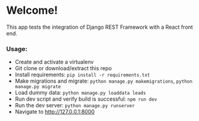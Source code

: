 # Welcome!

This app tests the integration of Django REST Framework with a React front end. 

### Usage:

- Create and activate a virtualenv
- Git clone or download/extract this repo
- Install requirements: `pip install -r requirements.txt`
- Make migrations and migrate: `python manage.py makemigrations`, `python manage.py migrate`
- Load dummy data: `python manage.py loaddata leads`
- Run dev script and verify build is successful: `npm run dev`
- Run the dev server: `python manage.py runserver`
- Navigate to http://127.0.0.1:8000